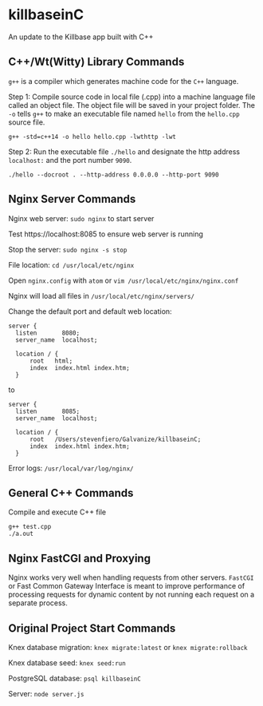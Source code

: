 # killbaseinC

An update to the Killbase app built with C++


## C++/Wt(Witty) Library Commands

`g++` is a compiler which generates machine code for the `C++` language.

Step 1: Compile source code in local file (.cpp) into a machine language file called an object file. The object file will be saved in your project folder. The ```-o``` tells ```g++``` to make an executable file named ```hello``` from the ```hello.cpp``` source file.
```
g++ -std=c++14 -o hello hello.cpp -lwthttp -lwt
```

Step 2: Run the executable file ```./hello``` and designate the http address ```localhost:``` and the port number ```9090```.
```
./hello --docroot . --http-address 0.0.0.0 --http-port 9090
```



## Nginx Server Commands

Nginx web server: ```sudo nginx``` to start server

Test https://localhost:8085 to ensure web server is running

Stop the server: ```sudo nginx -s stop```

File location:
``cd /usr/local/etc/nginx``

Open ```nginx.config``` with ```atom``` or ```vim /usr/local/etc/nginx/nginx.conf```

Nginx will load all files in ``/usr/local/etc/nginx/servers/``

Change the default port and default web location:
```
server {
  listen       8080;
  server_name  localhost;

  location / {
      root   html;
      index  index.html index.htm;
  }
```
to

```
server {
  listen       8085;
  server_name  localhost;

  location / {
      root   /Users/stevenfiero/Galvanize/killbaseinC;
      index  index.html index.htm;
  }
```

Error logs: ```/usr/local/var/log/nginx/```



## General C++ Commands

Compile and execute C++ file

```
g++ test.cpp
./a.out
```



## Nginx FastCGI and Proxying

Nginx works very well when handling requests from other servers. `FastCGI` or Fast Common Gateway Interface is meant to improve performance of processing requests for dynamic content by not running each request on a separate process.



## Original Project Start Commands

Knex database migration: ```knex migrate:latest``` or ```knex migrate:rollback```

Knex database seed: ```knex seed:run```

PostgreSQL database: ```psql killbaseinC```

Server: ```node server.js```
